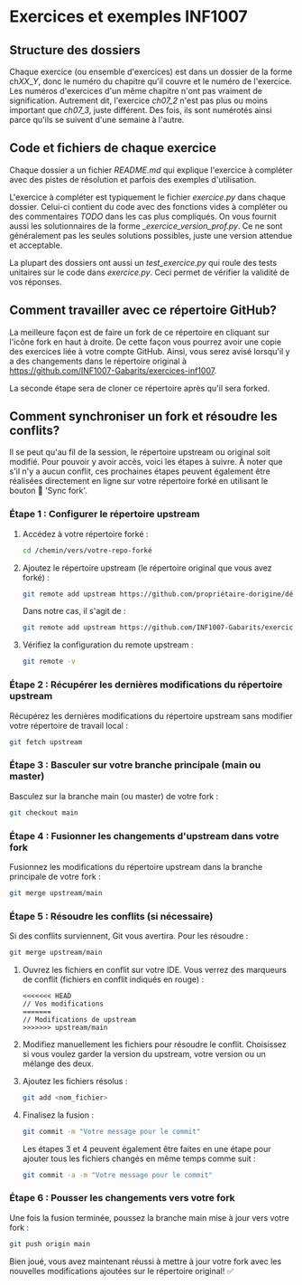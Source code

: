 # Exercices et exemples INF1007

## Structure des dossiers

Chaque exercice (ou ensemble d'exercices) est dans un dossier de la forme ch*XX*_*Y*, donc le numéro du chapitre qu'il couvre et le numéro de l'exercice. Les numéros d'exercices d'un même chapitre n'ont pas vraiment de signification. Autrement dit, l'exercice *ch07_2* n'est pas plus ou moins important que *ch07_3*, juste différent. Des fois, ils sont numérotés ainsi parce qu'ils se suivent d'une semaine à l'autre.

## Code et fichiers de chaque exercice

Chaque dossier a un fichier *README.md* qui explique l'exercice à compléter avec des pistes de résolution et parfois des exemples d'utilisation.

L'exercice à compléter est typiquement le fichier *exercice.py* dans chaque dossier. Celui-ci contient du code avec des fonctions vides à compléter ou des commentaires *TODO* dans les cas plus compliqués. On vous fournit aussi les solutionnaires de la forme *_exercice_version_prof.py*. Ce ne sont généralement pas les seules solutions possibles, juste une version attendue et acceptable.

La plupart des dossiers ont aussi un *test_exercice.py* qui roule des tests unitaires sur le code dans *exercice.py*. Ceci permet de vérifier la validité de vos réponses.

## Comment travailler avec ce répertoire GitHub?

La meilleure façon est de faire un fork de ce répertoire en cliquant sur l'icône fork en haut à droite. De cette façon vous pourrez avoir une copie des exercices liée à votre compte GitHub. Ainsi, vous serez avisé lorsqu'il y a des changements dans le répertoire original à https://github.com/INF1007-Gabarits/exercices-inf1007. 

La seconde étape sera de cloner ce répertoire après qu'il sera forked.

## Comment synchroniser un fork et résoudre les conflits?
Il se peut qu'au fil de la session, le répertoire upstream ou original soit modifié. Pour pouvoir y avoir accès, voici les étapes à suivre. À noter que s'il n'y a aucun conflit, ces prochaines étapes peuvent également être réalisées directement en ligne sur votre répertoire forké en utilisant le bouton :repeat: 'Sync fork'.

### Étape 1 : Configurer le répertoire upstream

1. Accédez à votre répertoire forké :

    ```bash
    cd /chemin/vers/votre-repo-forké
    ```

2. Ajoutez le répertoire upstream (le répertoire original que vous avez forké) :

    ```bash
    git remote add upstream https://github.com/propriétaire-dorigine/dépôt-dorigine.git
    ```
    Dans notre cas, il s'agit de :
     ```bash
    git remote add upstream https://github.com/INF1007-Gabarits/exercices-inf1007.git
    ```

3. Vérifiez la configuration du remote upstream :

    ```bash
    git remote -v
    ```

### Étape 2 : Récupérer les dernières modifications du répertoire upstream

Récupérez les dernières modifications du répertoire upstream sans modifier votre répertoire de travail local :

```bash
git fetch upstream
```
### Étape 3 : Basculer sur votre branche principale (main ou master)

Basculez sur la branche main (ou master) de votre fork :

```bash
git checkout main
```
### Étape 4 : Fusionner les changements d'upstream dans votre fork

Fusionnez les modifications du répertoire upstream dans la branche principale de votre fork :

```bash
git merge upstream/main
```

### Étape 5 : Résoudre les conflits (si nécessaire)

Si des conflits surviennent, Git vous avertira. Pour les résoudre :

```bash
git merge upstream/main
```

1. Ouvrez les fichiers en conflit sur votre IDE. Vous verrez des marqueurs de conflit (fichiers en conflit indiqués en rouge) :

    ```
    <<<<<<< HEAD
    // Vos modifications
    =======
    // Modifications de upstream
    >>>>>>> upstream/main
    ```

2. Modifiez manuellement les fichiers pour résoudre le conflit. Choisissez si vous voulez garder la version du upstream, votre version ou un mélange des deux.

3. Ajoutez les fichiers résolus :

    ```bash
    git add <nom_fichier>
    ```

4. Finalisez la fusion :

    ```bash
    git commit -m "Votre message pour le commit"
    ```

    Les étapes 3 et 4 peuvent également être faites en une étape pour ajouter tous les fichiers changés en même temps comme suit : 
     ```bash
    git commit -a -m "Votre message pour le commit"
    ```
### Étape 6 : Pousser les changements vers votre fork

Une fois la fusion terminée, poussez la branche main mise à jour vers votre fork :

```bash
git push origin main
```
Bien joué, vous avez maintenant réussi à mettre à jour votre fork avec les nouvelles modifications ajoutées sur le répertoire original! :white_check_mark:
